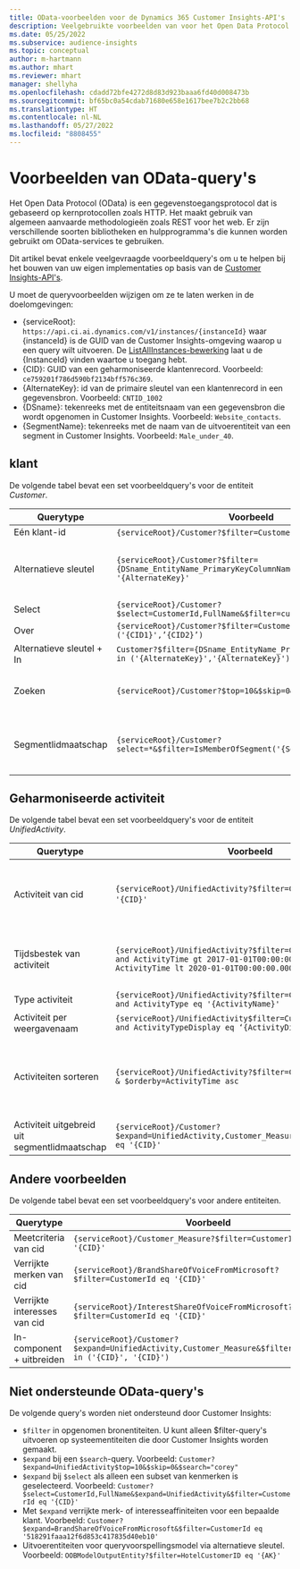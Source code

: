 ```yaml
---
title: OData-voorbeelden voor de Dynamics 365 Customer Insights-API's
description: Veelgebruikte voorbeelden van voor het Open Data Protocol (OData) om een query uit te voeren op de Customer Insights-API's om gegevens te beoordelen.
ms.date: 05/25/2022
ms.subservice: audience-insights
ms.topic: conceptual
author: m-hartmann
ms.author: mhart
ms.reviewer: mhart
manager: shellyha
ms.openlocfilehash: cdadd72bfe4272d8d83d923baaa6fd40d008473b
ms.sourcegitcommit: bf65bc0a54cdab71680e658e1617bee7b2c2bb68
ms.translationtype: HT
ms.contentlocale: nl-NL
ms.lasthandoff: 05/27/2022
ms.locfileid: "8808455"
---
```

# <a name="odata-query-examples"></a>Voorbeelden van OData-query's

Het Open Data Protocol (OData) is een gegevenstoegangsprotocol dat is gebaseerd op kernprotocollen zoals HTTP. Het maakt gebruik van algemeen aanvaarde methodologieën zoals REST voor het web. Er zijn verschillende soorten bibliotheken en hulpprogramma's die kunnen worden gebruikt om OData-services te gebruiken.

Dit artikel bevat enkele veelgevraagde voorbeeldquery's om u te helpen bij het bouwen van uw eigen implementaties op basis van de [Customer Insights-API's](apis.md).

U moet de queryvoorbeelden wijzigen om ze te laten werken in de doelomgevingen: 

- {serviceRoot}: `https://api.ci.ai.dynamics.com/v1/instances/{instanceId}` waar {instanceId} is de GUID van de Customer Insights-omgeving waarop u een query wilt uitvoeren. De [ListAllInstances-bewerking](https://developer.ci.ai.dynamics.com/api-details#api=CustomerInsights&operation=Get-all-instances) laat u de {InstanceId} vinden waartoe u toegang hebt.
- {CID}: GUID van een geharmoniseerde klantenrecord. Voorbeeld: `ce759201f786d590bf2134bff576c369`.
- {AlternateKey}: id van de primaire sleutel van een klantenrecord in een gegevensbron. Voorbeeld: `CNTID_1002`
- {DSname}: tekenreeks met de entiteitsnaam van een gegevensbron die wordt opgenomen in Customer Insights. Voorbeeld: `Website_contacts`.
- {SegmentName}: tekenreeks met de naam van de uitvoerentiteit van een segment in Customer Insights. Voorbeeld: `Male_under_40`.

## <a name="customer"></a>klant

De volgende tabel bevat een set voorbeeldquery's voor de entiteit *Customer*.

|Querytype |Voorbeeld  | Notitie  |
|---------|---------|---------|
|Eén klant-id     | `{serviceRoot}/Customer?$filter=CustomerId eq '{CID}'`          |  |
|Alternatieve sleutel    | `{serviceRoot}/Customer?$filter={DSname_EntityName_PrimaryKeyColumnName} eq '{AlternateKey}'`         |  Alternatieve sleutels blijven bestaan in de geharmoniseerde klantentiteit       |
|Select   | `{serviceRoot}/Customer?$select=CustomerId,FullName&$filter=customerid eq '1'`        |         |
|Over    | `{serviceRoot}/Customer?$filter=CustomerId in ('{CID1}',’{CID2}’)`        |         |
|Alternatieve sleutel + In   | `Customer?$filter={DSname_EntityName_PrimaryKeyColumnName} in ('{AlternateKey}','{AlternateKey}')`         |         |
|Zoeken  | `{serviceRoot}/Customer?$top=10&$skip=0&$search="string"`        |   Retourneert top 10 resultaten voor een zoekreeks      |
|Segmentlidmaatschap  | `{serviceRoot}/Customer?select=*&$filter=IsMemberOfSegment('{SegmentName}')&$top=10`     | Retourneert een vooraf ingesteld aantal rijen van de segmentatie-entiteit.      |

## <a name="unified-activity"></a>Geharmoniseerde activiteit

De volgende tabel bevat een set voorbeeldquery's voor de entiteit *UnifiedActivity*.

|Querytype |Voorbeeld  | Notitie  |
|---------|---------|---------|
|Activiteit van cid     | `{serviceRoot}/UnifiedActivity?$filter=CustomerId eq '{CID}'`          | Geeft activiteiten van een specifiek klantprofiel weer |
|Tijdsbestek van activiteit    | `{serviceRoot}/UnifiedActivity?$filter=CustomerId eq '{CID}' and ActivityTime gt 2017-01-01T00:00:00.000Z and ActivityTime lt 2020-01-01T00:00:00.000Z`     |  Activiteiten van een klantprofiel binnen een tijdsbestek       |
|Type activiteit    |   `{serviceRoot}/UnifiedActivity?$filter=CustomerId eq '{CID}' and ActivityType eq '{ActivityName}'`        |         |
|Activiteit per weergavenaam     | `{serviceRoot}/UnifiedActivity$filter=CustomerId eq ‘{CID}’ and ActivityTypeDisplay eq ‘{ActivityDisplayName}’`        | |
|Activiteiten sorteren    | `{serviceRoot}/UnifiedActivity?$filter=CustomerId eq ‘{CID}’ & $orderby=ActivityTime asc`     |  In oplopende of aflopende volgorde activiteiten sorteren       |
|Activiteit uitgebreid uit segmentlidmaatschap  |   `{serviceRoot}/Customer?$expand=UnifiedActivity,Customer_Measure&$filter=CustomerId eq '{CID}'`     |         |

## <a name="other-examples"></a>Andere voorbeelden

De volgende tabel bevat een set voorbeeldquery's voor andere entiteiten.

|Querytype |Voorbeeld  | Notitie  |
|---------|---------|---------|
|Meetcriteria van cid    | `{serviceRoot}/Customer_Measure?$filter=CustomerId eq '{CID}'`          |  |
|Verrijkte merken van cid    | `{serviceRoot}/BrandShareOfVoiceFromMicrosoft?$filter=CustomerId eq '{CID}'`  |       |
|Verrijkte interesses van cid    |   `{serviceRoot}/InterestShareOfVoiceFromMicrosoft?$filter=CustomerId eq '{CID}'`       |         |
|In-component + uitbreiden     | `{serviceRoot}/Customer?$expand=UnifiedActivity,Customer_Measure&$filter=CustomerId in ('{CID}', '{CID}')`         | |

## <a name="not-supported-odata-queries"></a>Niet ondersteunde OData-query's

De volgende query's worden niet ondersteund door Customer Insights:

- `$filter` in opgenomen bronentiteiten. U kunt alleen $filter-query's uitvoeren op systeementiteiten die door Customer Insights worden gemaakt.
- `$expand` bij een `$search`-query. Voorbeeld: `Customer?$expand=UnifiedActivity$top=10&$skip=0&$search="corey"`
- `$expand` bij `$select` als alleen een subset van kenmerken is geselecteerd. Voorbeeld: `Customer?$select=CustomerId,FullName&$expand=UnifiedActivity&$filter=CustomerId eq '{CID}'`
- Met `$expand` verrijkte merk- of interesseaffiniteiten voor een bepaalde klant. Voorbeeld: `Customer?$expand=BrandShareOfVoiceFromMicrosoft&$filter=CustomerId eq '518291faaa12f6d853c417835d40eb10'`
- Uitvoerentiteiten voor queryvoorspellingsmodel via alternatieve sleutel. Voorbeeld: `OOBModelOutputEntity?$filter=HotelCustomerID eq '{AK}'`
